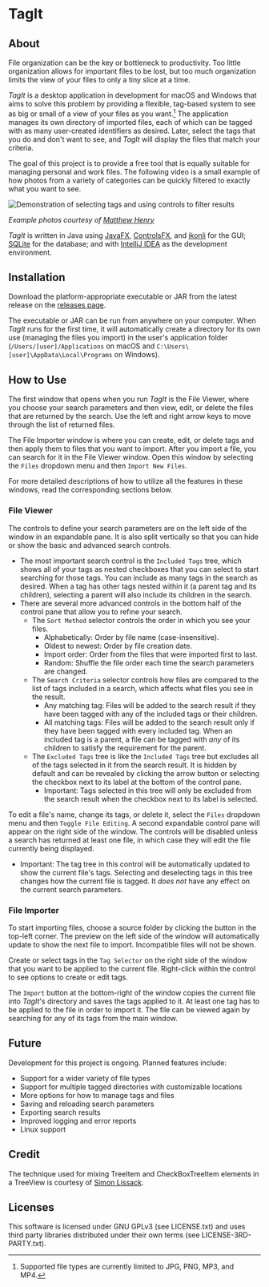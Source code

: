 # TagIt

## About

File organization can be the key or bottleneck to productivity. Too little organization allows for important files to be lost, but too much organization limits the view of your files to only a tiny slice at a time.

*TagIt* is a desktop application in development for macOS and Windows that aims to solve this problem by providing a flexible, tag-based system to see as big or small of a view of your files as you want.[^1] The application manages its own directory of imported files, each of which can be tagged with as many user-created identifiers as desired. Later, select the tags that you do and don't want to see, and *TagIt* will display the files that match your criteria.

The goal of this project is to provide a free tool that is equally suitable for managing personal and work files. The following video is a small example of how photos from a variety of categories can be quickly filtered to exactly what you want to see.

![Demonstration of selecting tags and using controls to filter results](https://github.com/MarcusSchmidt4247/TagIt/assets/78465199/087808c3-c029-43e6-8a2d-40c30e402dc8)

*Example photos courtesy of [Matthew Henry](https://www.shopify.com/stock-photos/@matthew_henry)*

*TagIt* is written in Java using [JavaFX](https://openjfx.io), [ControlsFX](https://github.com/controlsfx/controlsfx), and [ikonli](https://github.com/kordamp/ikonli) for the GUI; [SQLite](https://www.sqlite.org) for the database; and with [IntelliJ IDEA](https://www.jetbrains.com/idea) as the development environment.

## Installation

Download the platform-appropriate executable or JAR from the latest release on the [releases page](https://github.com/MarcusSchmidt4247/TagIt/releases).

The executable or JAR can be run from anywhere on your computer. When *TagIt* runs for the first time, it will automatically create a directory for its own use (managing the files you import) in the user's application folder (`/Users/[user]/Applications` on macOS and `C:\Users\[user]\AppData\Local\Programs` on Windows).

## How to Use

The first window that opens when you run *TagIt* is the File Viewer, where you choose your search parameters and then view, edit, or delete the files that are returned by the search. Use the left and right arrow keys to move through the list of returned files.

The File Importer window is where you can create, edit, or delete tags and then apply them to files that you want to import. After you import a file, you can search for it in the File Viewer window. Open this window by selecting the `Files` dropdown menu and then `Import New Files`.

For more detailed descriptions of how to utilize all the features in these windows, read the corresponding sections below.

### File Viewer

The controls to define your search parameters are on the left side of the window in an expandable pane. It is also split vertically so that you can hide or show the basic and advanced search controls.
- The most important search control is the `Included Tags` tree, which shows all of your tags as nested checkboxes that you can select to start searching for those tags. You can include as many tags in the search as desired. When a tag has other tags nested within it (a parent tag and its children), selecting a parent will also include its children in the search.
- There are several more advanced controls in the bottom half of the control pane that allow you to refine your search.
  - The `Sort Method` selector controls the order in which you see your files.
    - Alphabetically: Order by file name (case-insensitive).
    - Oldest to newest: Order by file creation date.
    - Import order: Order from the files that were imported first to last.
    - Random: Shuffle the file order each time the search parameters are changed.
  - The `Search Criteria` selector controls how files are compared to the list of tags included in a search, which affects what files you see in the result.
    - Any matching tag: Files will be added to the search result if they have been tagged with any of the included tags or their children.
    - All matching tags: Files will be added to the search result only if they have been tagged with every included tag. When an included tag is a parent, a file can be tagged with *any* of its children to satisfy the requirement for the parent.
  - The `Excluded Tags` tree is like the `Included Tags` tree but excludes all of the tags selected in it from the search result. It is hidden by default and can be revealed by clicking the arrow button or selecting the checkbox next to its label at the bottom of the control pane.
    - Important: Tags selected in this tree will only be excluded from the search result when the checkbox next to its label is selected.

To edit a file's name, change its tags, or delete it, select the `Files` dropdown menu and then `Toggle File Editing`. A second expandable control pane will appear on the right side of the window. The controls will be disabled unless a search has returned at least one file, in which case they will edit the file currently being displayed.
- Important: The tag tree in this control will be automatically updated to show the current file's tags. Selecting and deselecting tags in this tree changes how the current file is tagged. It *does not* have any effect on the current search parameters.

### File Importer

To start importing files, choose a source folder by clicking the button in the top-left corner. The preview on the left side of the window will automatically update to show the next file to import. Incompatible files will not be shown.

Create or select tags in the `Tag Selector` on the right side of the window that you want to be applied to the current file. Right-click within the control to see options to create or edit tags.

The `Import` button at the bottom-right of the window copies the current file into *TagIt*'s directory and saves the tags applied to it. At least one tag has to be applied to the file in order to import it. The file can be viewed again by searching for any of its tags from the main window.

## Future

Development for this project is ongoing. Planned features include:
- Support for a wider variety of file types
- Support for multiple tagged directories with customizable locations
- More options for how to manage tags and files
- Saving and reloading search parameters
- Exporting search results
- Improved logging and error reports
- Linux support

## Credit

The technique used for mixing TreeItem and CheckBoxTreeItem elements in a TreeView is courtesy of [Simon Lissack](https://blog.idrsolutions.com/mixed-treeview-nodes-javafx/).

## Licenses

This software is licensed under GNU GPLv3 (see LICENSE.txt) and uses third party libraries distributed under their own terms (see LICENSE-3RD-PARTY.txt).

[^1]: Supported file types are currently limited to JPG, PNG, MP3, and MP4.
